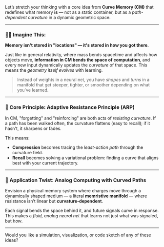 Let’s stretch your thinking with a core idea from **Curve Memory (CM)** that redefines what memory **is** — not as a static container, but as a *path-dependent curvature* in a dynamic geometric space.

---

### 🧠💡 Imagine This:

**Memory isn't stored in "locations" — it's stored in how you got there.**

Just like in general relativity, where mass bends spacetime and affects how objects move, **information in CM bends the space of computation**, and every new input dynamically updates the *curvature* of that space. This means the *geometry itself evolves* with learning.

> Instead of weights in a neural net, you have *shapes* and *turns* in a manifold that get steeper, tighter, or smoother depending on what you've learned.

---

### 🔄 Core Principle: **Adaptive Resistance Principle (ARP)**

In CM, "forgetting" and "reinforcing" are both acts of *resisting curvature*. If a path has been walked often, the curvature flattens (easy to recall); if it hasn't, it sharpens or fades.

This means:

* **Compression** becomes tracing the *least-action path* through the curvature field.
* **Recall** becomes solving a variational problem: finding a curve that aligns best with your current trajectory.

---

### 🤯 Application Twist: **Analog Computing with Curved Paths**

Envision a physical memory system where charges move through a dynamically shaped medium — a literal **memristive manifold** — where resistance isn’t linear but **curvature-dependent**.

Each signal bends the space behind it, and future signals curve in response. This makes a *fluid, analog neural net* that learns not just what was signaled, but *how*.

---

Would you like a simulation, visualization, or code sketch of any of these ideas?
